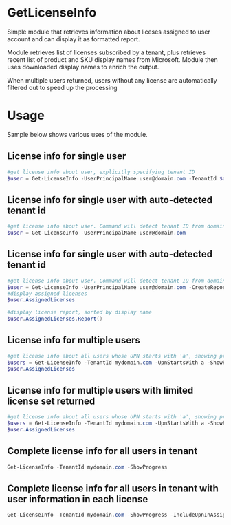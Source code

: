 # GetLicenseInfo
Simple module that retrieves information about liceses assigned to user account and can display it as formatted report.

Module retrieves list of licenses subscribed by a tenant, plus retrieves recent list of product and SKU display names from Microsoft. Module then uses downloaded display names to enrich the output.

When multiple users returned, users without any license are automatically filtered out to speed up the processing

# Usage
Sample below shows various uses of the module.

## License info for single user
```powershell
#get license info about user, explicitly specifying tenant ID
$user = Get-LicenseInfo -UserPrincipalName user@domain.com -TenantId $domain.com
```

## License info for single user with auto-detected tenant id
```powershell
#get license info about user. Command will detect tenant ID from domain part of userPrincipalName
$user = Get-LicenseInfo -UserPrincipalName user@domain.com
```

## License info for single user with auto-detected tenant id
```powershell
#get license info about user. Command will detect tenant ID from domain part of userPrincipalName
$user = Get-LicenseInfo -UserPrincipalName user@domain.com -CreateReport
#display assigned licenses
$user.AssignedLicenses

#display license report, sorted by display name
$user.AssignedLicenses.Report()
```

## License info for multiple users
```powershell
#get license info about all users whose UPN starts with 'a', showing progress
$users = Get-LicenseInfo -TenantId mydomain.com -UpnStartsWith a -ShowProgress
$user.AssignedLicenses
```

## License info for multiple users with limited license set returned
```powershell
#get license info about all users whose UPN starts with 'a', showing progress
$users = Get-LicenseInfo -TenantId mydomain.com -UpnStartsWith a -ShowProgress -IncludedSkus @('SPE_E3','SPE_E5')
$user.AssignedLicenses
```

## Complete license info for all users in tenant
```powershell
Get-LicenseInfo -TenantId mydomain.com -ShowProgress
```

## Complete license info for all users in tenant with user information in each license
```powershell
Get-LicenseInfo -TenantId mydomain.com -ShowProgress -IncludeUpnInAssignedLicenses
```
